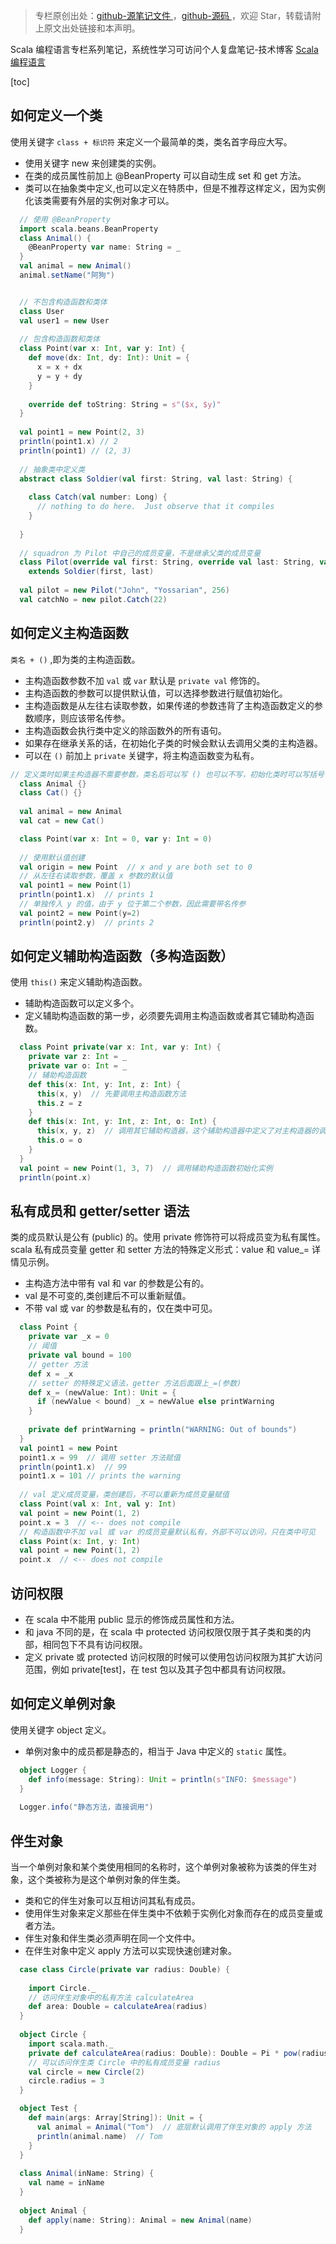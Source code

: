 > 专栏原创出处：[github-源笔记文件 ](https://github.com/GourdErwa/review-notes/tree/master/language/scala-basis) ，[github-源码 ](https://github.com/GourdErwa/scala-advanced/tree/master/scala-base/src/main/scala/com/gourd/scala/base/)，欢迎 Star，转载请附上原文出处链接和本声明。

Scala 编程语言专栏系列笔记，系统性学习可访问个人复盘笔记-技术博客 [Scala 编程语言 ](https://review-notes.top/language/scala-basis/)

[toc]
## 如何定义一个类
使用关键字 `class + 标识符` 来定义一个最简单的类，类名首字母应大写。  
* 使用关键字 new 来创建类的实例。
* 在类的成员属性前加上 @BeanProperty 可以自动生成 set 和 get 方法。
* 类可以在抽象类中定义,也可以定义在特质中，但是不推荐这样定义，因为实例化该类需要有外层的实例对象才可以。
```scala
  // 使用 @BeanProperty
  import scala.beans.BeanProperty
  class Animal() {
    @BeanProperty var name: String = _
  }
  val animal = new Animal()
  animal.setName("阿狗")


  // 不包含构造函数和类体
  class User
  val user1 = new User
  
  // 包含构造函数和类体
  class Point(var x: Int, var y: Int) {
    def move(dx: Int, dy: Int): Unit = {
      x = x + dx
      y = y + dy
    }
  
    override def toString: String = s"($x, $y)"
  }
  
  val point1 = new Point(2, 3)
  println(point1.x) // 2
  println(point1) // (2, 3)
  
  // 抽象类中定义类
  abstract class Soldier(val first: String, val last: String) {
  
    class Catch(val number: Long) {
      // nothing to do here.  Just observe that it compiles
    }
  
  }
  
  // squadron 为 Pilot 中自己的成员变量，不是继承父类的成员变量
  class Pilot(override val first: String, override val last: String, val squadron: Long)
    extends Soldier(first, last)
  
  val pilot = new Pilot("John", "Yossarian", 256)
  val catchNo = new pilot.Catch(22)
```
## 如何定义主构造函数
`类名 + ()` ,即为类的主构造函数。 
* 主构造函数参数不加 `val` 或 `var` 默认是 `private val` 修饰的。
* 主构造函数的参数可以提供默认值，可以选择参数进行赋值初始化。  
* 主构造函数是从左往右读取参数，如果传递的参数违背了主构造函数定义的参数顺序，则应该带名传参。
* 主构造函数会执行类中定义的除函数外的所有语句。
* 如果存在继承关系的话，在初始化子类的时候会默认去调用父类的主构造器。
* 可以在 `()` 前加上 `private` 关键字，将主构造函数变为私有。
```scala
// 定义类时如果主构造器不需要参数，类名后可以写 () 也可以不写，初始化类时可以写括号也可以不写。
  class Animal {}
  class Cat() {}
  
  val animal = new Animal
  val cat = new Cat()

  class Point(var x: Int = 0, var y: Int = 0)
  
  // 使用默认值创建
  val origin = new Point  // x and y are both set to 0
  // 从左往右读取参数，覆盖 x 参数的默认值
  val point1 = new Point(1)
  println(point1.x)  // prints 1
  // 单独传入 y 的值，由于 y 位于第二个参数，因此需要带名传参
  val point2 = new Point(y=2)
  println(point2.y)  // prints 2
```
## 如何定义辅助构造函数（多构造函数）
使用 `this()` 来定义辅助构造函数。  
* 辅助构造函数可以定义多个。
* 定义辅助构造函数的第一步，必须要先调用主构造函数或者其它辅助构造函数。
```scala
  class Point private(var x: Int, var y: Int) {
    private var z: Int = _
    private var o: Int = _
    // 辅助构造函数
    def this(x: Int, y: Int, z: Int) {
      this(x, y)  // 先要调用主构造函数方法
      this.z = z
    }
    def this(x: Int, y: Int, z: Int, o: Int) {
      this(x, y, z)  // 调用其它辅助构造器，这个辅助构造器中定义了对主构造器的调用
      this.o = o
    }
  }
  val point = new Point(1, 3, 7)  // 调用辅助构造函数初始化实例
  println(point.x)
```
## 私有成员和 getter/setter 语法
类的成员默认是公有 (public) 的。使用 private 修饰符可以将成员变为私有属性。  
scala 私有成员变量 getter 和 setter 方法的特殊定义形式：value 和 value_= 详情见示例。  
* 主构造方法中带有 val 和 var 的参数是公有的。  
* val 是不可变的,类创建后不可以重新赋值。  
* 不带 val 或 var 的参数是私有的，仅在类中可见。
```scala
  class Point {
    private var _x = 0
    // 阈值
    private val bound = 100
    // getter 方法
    def x = _x
    // setter 的特殊定义语法，getter 方法后面跟上_=(参数)
    def x_= (newValue: Int): Unit = {
      if (newValue < bound) _x = newValue else printWarning
    }
  
    private def printWarning = println("WARNING: Out of bounds")
  }
  val point1 = new Point
  point1.x = 99  // 调用 setter 方法赋值
  println(point1.x)  // 99 
  point1.x = 101 // prints the warning
  
  // val 定义成员变量，类创建后，不可以重新为成员变量赋值
  class Point(val x: Int, val y: Int)
  val point = new Point(1, 2)
  point.x = 3  // <-- does not compile
  // 构造函数中不加 val 或 var 的成员变量默认私有，外部不可以访问，只在类中可见
  class Point(x: Int, y: Int)
  val point = new Point(1, 2)
  point.x  // <-- does not compile
```
## 访问权限
* 在 scala 中不能用 public 显示的修饰成员属性和方法。
* 和 java 不同的是，在 scala 中 protected 访问权限仅限于其子类和类的内部，相同包下不具有访问权限。
* 定义 private 或 protected 访问权限的时候可以使用包访问权限为其扩大访问范围，例如 private[test]，在 test 包以及其子包中都具有访问权限。
## 如何定义单例对象
使用关键字 object 定义。  
* 单例对象中的成员都是静态的，相当于 Java 中定义的 `static` 属性。
```scala
  object Logger {
    def info(message: String): Unit = println(s"INFO: $message")
  }
  
  Logger.info("静态方法，直接调用")
```
## 伴生对象
当一个单例对象和某个类使用相同的名称时，这个单例对象被称为该类的伴生对象，这个类被称为是这个单例对象的伴生类。  
* 类和它的伴生对象可以互相访问其私有成员。  
* 使用伴生对象来定义那些在伴生类中不依赖于实例化对象而存在的成员变量或者方法。
* 伴生对象和伴生类必须声明在同一个文件中。
* 在伴生对象中定义 apply 方法可以实现快速创建对象。
```scala
  case class Circle(private var radius: Double) {
  
    import Circle._
    // 访问伴生对象中的私有方法 calculateArea
    def area: Double = calculateArea(radius)
  }
  
  object Circle {
    import scala.math._
    private def calculateArea(radius: Double): Double = Pi * pow(radius, 2.0)
    // 可以访问伴生类 Circle 中的私有成员变量 radius
    val circle = new Circle(2)
    circle.radius = 3
  }  
```
```scala
  object Test {
    def main(args: Array[String]): Unit = {
      val animal = Animal("Tom")  // 底层默认调用了伴生对象的 apply 方法
      println(animal.name)  // Tom
    }
  }
  
  class Animal(inName: String) {
    val name = inName
  }
  
  object Animal {
    def apply(name: String): Animal = new Animal(name)
  }
```